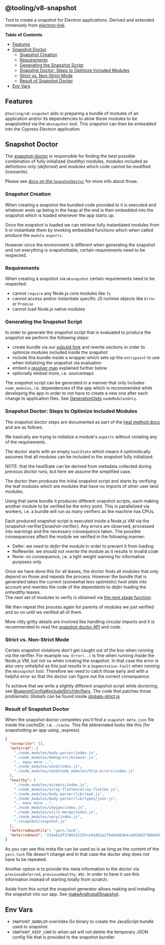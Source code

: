 ## @tooling/v8-snapshot

Tool to create a snapshot for Electron applications. Derived and extended immensely from
[electron-link](https://github.com/atom/electron-link).

**Table of Contents**

- [Features](#features)
- [Snapshot Doctor](#snapshot-doctor)
  - [Snapshot Creation](#snapshot-creation)
  - [Requirements](#requirements)
  - [Generating the Snapshot Script](#generating-the-snapshot-script)
  - [Snapshot Doctor: Steps to Optimize Included Modules](#snapshot-doctor-steps-to-optimize-included-modules)
  - [Strict vs. Non-Strict Mode](#strict-vs-non-strict-mode)
  - [Result of Snapshot Doctor](#result-of-snapshot-doctor)
- [Env Vars](#env-vars)

## Features

`@tooling/v8-snapshot` aids in preparing a bundle of modules of an application and/or its dependencies to
allow those modules to be snapshotted via the `mksnapshot` tool. This snapshot can then be embedded
into the Cypress Electron application.

## Snapshot Doctor

The [snapshot-doctor][snapshot-doctor] is responsible for finding the best possible
combination of fully initialized (_healthy_) modules, modules included as definitions only
(_deferred_) and modules which code cannot be modified (_norewrite_).

Please see [docs on the `SnapshotDoctor`][snapshot-doctor-class] for more info about those.

### Snapshot Creation

When creating a snapshot the bundled code provided to it is executed and whatever ends up being
in the heap at the end is then embedded into the snapshot which is loaded whenever the app
starts up.

Once the snapshot is loaded we can retrieve fully instantiated modules from it or instantiate
them by invoking embedded functions which when called produce the `module.exports`.

However since the environment is different when generating the snapshot and not everything is
snapshottable, certain requirements need to be respected.

### Requirements

When creating a snapshot via `mksnapshot` certain requirements need to be respected:

- cannot `require` any Node.js core modules like `fs`
- cannot access and/or instantiate specific JS runtime objects like `Error` or `Promise`
- cannot load Node.js native modules

### Generating the Snapshot Script

In order to generate the snapshot script that is evaluated to produce the snapshot we perform
the following steps:

- create bundle via our [esbuild fork][esbuild-snap] and rewrite sections in order to optimize
  modules included inside the snapshot
- include this bundle inside a wrapper which sets up the `entrypoint` to use when initializing
  the snapshot via evaluation
- embed a [resolver map][resolver-map] explained further below
- optionally embed more, i.e. sourcemaps 

The snapshot script can be generated in a manner that only includes `node_modules`, i.e.
dependencies of the app which is recommended while developing the app in order to not have to
create a new one after each change to application files. See [GenerationOpts][generation-opts]
`nodeModulesOnly`.

### Snapshot Doctor: Steps to Optimize Included Modules

The snapshot doctor steps are documented as part of the [heal method
docs][snapshot-doctor-heal] and are as follows.

We basically are trying to initialize a module's `exports` without violating any of the
requirements.

The doctor starts with an empty `healState` which means it optimistically assumes that all
modules can be included in the snapshot fully initialized.

NOTE: that the healState can be derived from metadata collected during previous doctor runs,
but here we assume the simplified case.

The doctor then produces the initial snapshot script and starts by verifying the leaf modules
which are modules that have no imports of other user land modules.

Using that same bundle it produces different snapshot scripts, each making another module to be
verified be the entry point. This is parallelized via workers, i.e. a bundle will run as many
verifiers as the machine has CPUs.

Each produced snapshot script is executed inside a Node.js VM via the
[snapshot-verifier][snashot-verifier]. Any errors are observed, processed into warnings and the
necessary consequence taken.
The possible consequences affect the module we verified in the following manner:

- Defer: we need to _defer_ the module in order to prevent it from loading
- NoRewrite: we should not _rewrite_ the module as it results in invalid code
- None: no consequence, i.e. a light weight warning for informative purposes only

Once we have done this for all leaves, the doctor finds all modules that only depend on those and
repeats the process.  However the bundle that is generated takes the current (somewhat less
optimistic) _heal state_ into account and rewrites the code of the dependents to _defer_ loading
the _unhealthy_ leaves.  
The next set of modules to verify is obtained via [the next stage function][doctor-next-stage].

We then repeat this process again for parents of modules we just verified and so on until we
verified all of them.

More nitty gritty details are involved like handling circular imports and it is recommended to
read the [snapshot doctor API][doctor-class] and code.

### Strict vs. Non-Strict Mode

Certain snapshot violations don't get caught out of the box when running via the verifier. For
example `new Error(..)` is fine when running inside the Node.js VM, but not so when creating
the snapshot. In that case the error is also very unhelpful as this just results in a
`Segmentation Fault` when running the `mksnapshot` tool. Therefore we need to catch those early
and with a helpful error so that the doctor can figure out the correct consequence.

To achieve that we write a slightly different snapshot script while _doctoring_, see 
[BlueprintConfig#includeStrictVerifiers][blueprint-config]. The code that patches those
problematic _Globals_ can be found inside [globals-strict.js][globals-strict-code].

### Result of Snapshot Doctor

When the snapshot doctor completes you'll find a `snapshot-meta.json` file inside the
_cacheDir_, i.e. `./cache`. This file abbreviated looks like this (for snapshotting an app
using _express).

```json
{
  "norewrite": [],
  "deferred": [
    "./node_modules/body-parser/index.js",
    "./node_modules/debug/src/browser.js",
    ".. many more ..",
    "./node_modules/send/index.js",
    "./node_modules/send/node_modules/http-errors/index.js"
  ],
  "healthy": [
    "./node_modules/accepts/index.js",
    "./node_modules/array-flatten/array-flatten.js",
    "./node_modules/body-parser/lib/read.js",
    "./node_modules/body-parser/lib/types/json.js",
    ".. many more ..",
    "./node_modules/unpipe/index.js",
    "./node_modules/utils-merge/index.js",
    "./node_modules/vary/index.js",
    "./snapshot/snapshot.js"
  ],
  "deferredHashFile": "yarn.lock",
  "deferredHash": "216a61df3760151255ce41db2a279ab4d83b4cb053687766b65b19c4010753a2"
}
```

As you can see this meta file can be used as is as long as the content of the `yarn.lock` file
doesn't change and in that case the doctor step does not have to be repeated.

Another option is to provide the meta information to the doctor via `previousDeferred`,
`previousHealthy`, etc. in order to have it use this information instead of starting totally
from scratch.

Aside from this script the snapshot generator allows making and installing the snapshot into
our app. See [makeAndInstallSnapshot][makeAndInstallSnapshot].

## Env Vars

- `SNAPSHOT_BUNDLER` overrides Go binary to create the JavaScript bundle used to snapshot
- `SNAPSHOT_KEEP_CONFIG` when set will not delete the temporary JSON config file that is
	provided to the snapshot bundler
 
[doctor-next-stage]:https://github.com/cypress-io/cypress/blob/bbabd12c9aae3d3eef0cb077d3e8628a53eea623/tooling/v8-snapshot/src/doctor/snapshot-doctor.ts#L628
[doctor-class]:https://github.com/cypress-io/cypress/blob/bbabd12c9aae3d3eef0cb077d3e8628a53eea623/tooling/v8-snapshot/src/doctor/snapshot-doctor.ts#L261
[makeAndInstallSnapshot]:https://github.com/cypress-io/cypress/blob/bbabd12c9aae3d3eef0cb077d3e8628a53eea623/tooling/v8-snapshot/src/snapshot-generator.ts#L669

[blueprint-config]:https://github.com/cypress-io/cypress/blob/bbabd12c9aae3d3eef0cb077d3e8628a53eea623/tooling/v8-snapshot/src/blueprint.ts#L51
[globals-strict-code]:https://github.com/cypress-io/cypress/blob/bbabd12c9aae3d3eef0cb077d3e8628a53eea623/tooling/v8-snapshot/src/blueprint/globals-strict.js

[generation-opts]:https://github.com/cypress-io/cypress/blob/bbabd12c9aae3d3eef0cb077d3e8628a53eea623/tooling/v8-snapshot/src/snapshot-generator.ts#L112
[resolver-map]:https://github.com/cypress-io/cypress/blob/bbabd12c9aae3d3eef0cb077d3e8628a53eea623/tooling/v8-snapshot/src/snapshot-generator.ts#L126
[snapshot-verifier]:https://github.com/cypress-io/cypress/blob/bbabd12c9aae3d3eef0cb077d3e8628a53eea623/tooling/v8-snapshot/src/snapshot-verifier.ts#L10

[snapshot-doctor]:https://github.com/cypress-io/cypress/blob/bbabd12c9aae3d3eef0cb077d3e8628a53eea623/tooling/v8-snapshot/src/doctor/snapshot-doctor.ts
[snapshot-doctor-class]:https://github.com/cypress-io/cypress/blob/bbabd12c9aae3d3eef0cb077d3e8628a53eea623/tooling/v8-snapshot/src/doctor/snapshot-doctor.ts#L261
[snapshot-doctor-heal]:https://github.com/cypress-io/cypress/blob/bbabd12c9aae3d3eef0cb077d3e8628a53eea623/tooling/v8-snapshot/src/doctor/snapshot-doctor.ts#L308
[esbuild-snap]:https://github.com/cypress-io/esbuild/tree/thlorenz/snap
